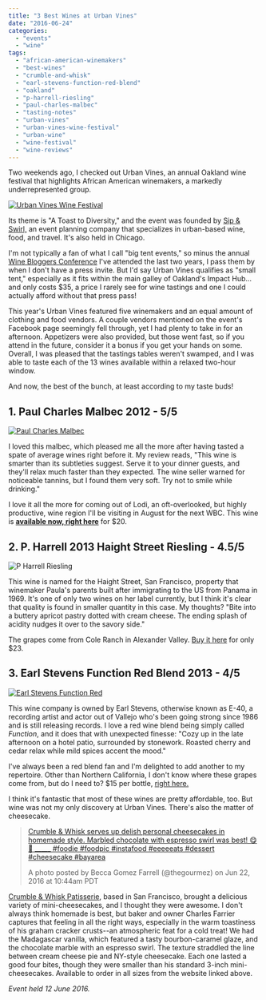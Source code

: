 ```yaml
---
title: "3 Best Wines at Urban Vines"
date: "2016-06-24"
categories: 
  - "events"
  - "wine"
tags: 
  - "african-american-winemakers"
  - "best-wines"
  - "crumble-and-whisk"
  - "earl-stevens-function-red-blend"
  - "oakland"
  - "p-harrell-riesling"
  - "paul-charles-malbec"
  - "tasting-notes"
  - "urban-vines"
  - "urban-vines-wine-festival"
  - "urban-wine"
  - "wine-festival"
  - "wine-reviews"
---
```


Two weekends ago, I checked out Urban Vines, an annual Oakland wine festival that highlights African American winemakers, a markedly underrepresented group.

[![Urban Vines Wine Festival](http://s3.amazonaws.com/thegourmez-wpmedia/2016/06/12916757_945860908861528_6172798177295254504_o-500x500.jpg)](http://s3.amazonaws.com/thegourmez-wpmedia/2016/06/12916757_945860908861528_6172798177295254504_o.jpg)

Its theme is "A Toast to Diversity," and the event was founded by [Sip & Swirl,](http://www.sipandswirlevents.com/) an event planning company that specializes in urban-based wine, food, and travel. It's also held in Chicago.

I'm not typically a fan of what I call "big tent events," so minus the annual [Wine Bloggers Conference](http://winebloggersconference.org/) I've attended the last two years, I pass them by when I don't have a press invite. But I'd say Urban Vines qualifies as "small tent," especially as it fits within the main galley of Oakland's Impact Hub…and only costs $35, a price I rarely see for wine tastings and one I could actually afford without that press pass!

This year's Urban Vines featured five winemakers and an equal amount of clothing and food vendors. A couple vendors mentioned on the event's Facebook page seemingly fell through, yet I had plenty to take in for an afternoon. Appetizers were also provided, but those went fast, so if you attend in the future, consider it a bonus if you get your hands on some. Overall, I was pleased that the tastings tables weren't swamped, and I was able to taste each of the 13 wines available within a relaxed two-hour window.

And now, the best of the bunch, at least according to my taste buds!

## 1\. Paul Charles Malbec 2012 - 5/5

[![Paul Charles Malbec](http://s3.amazonaws.com/thegourmez-wpmedia/2016/06/Paul-Charles-Malbec-375x500.jpg)](http://s3.amazonaws.com/thegourmez-wpmedia/2016/06/Paul-Charles-Malbec.jpg)

I loved this malbec, which pleased me all the more after having tasted a spate of average wines right before it. My review reads, "This wine is smarter than its subtleties suggest. Serve it to your dinner guests, and they'll relax much faster than they expected. The wine seller warned for noticeable tannins, but I found them very soft. Try not to smile while drinking."

I love it all the more for coming out of Lodi, an oft-overlooked, but highly productive, wine region I'll be visiting in August for the next WBC. This wine is [**available now, right here**](http://charleswineco.com/products/malbec-2012) for $20.

## 2\. P. Harrell 2013 Haight Street Riesling - 4.5/5

![P Harrell Riesling](http://s3.amazonaws.com/thegourmez-wpmedia/2016/06/p-harrell-375x500.jpg)

This wine is named for the Haight Street, San Francisco, property that winemaker Paula's parents built after immigrating to the US from Panama in 1969. It's one of only two wines on her label currently, but I think it's clear that quality is found in smaller quantity in this case. My thoughts? "Bite into a buttery apricot pastry dotted with cream cheese. The ending splash of acidity nudges it over to the savory side."

The grapes come from Cole Ranch in Alexander Valley. [Buy it here](http://pharrellwines.com/index.php/wines/) for only $23.

## 3\. Earl Stevens Function Red Blend 2013 - 4/5

[![Earl Stevens Function Red](http://s3.amazonaws.com/thegourmez-wpmedia/2016/06/earlstevensfunctionred-281x500.jpg)](http://s3.amazonaws.com/thegourmez-wpmedia/2016/06/earlstevensfunctionred.jpg)

This wine company is owned by Earl Stevens, otherwise known as E-40, a recording artist and actor out of Vallejo who's been going strong since 1986 and is still releasing records. I love a red wine blend being simply called _Function_, and it does that with unexpected finesse: "Cozy up in the late afternoon on a hotel patio, surrounded by stonework. Roasted cherry and cedar relax while mild spices accent the mood."

I've always been a red blend fan and I'm delighted to add another to my repertoire. Other than Northern California, I don't know where these grapes come from, but do I need to? $15 per bottle, [right here.](http://shop.earlstevensselections.com/The-Wines)

I think it's fantastic that most of these wines are pretty affordable, too. But wine was not my only discovery at Urban Vines. There's also the matter of cheesecake.

> [Crumble & Whisk serves up delish personal cheesecakes in homemade style. Marbled chocolate with espresso swirl was best! 😋🍰 \_\_\_\_\_ #foodie #foodpic #instafood #eeeeeats #dessert #cheesecake #bayarea](https://www.instagram.com/p/BG9zFbiwQhg/)
> 
> A photo posted by Becca Gomez Farrell (@thegourmez) on Jun 22, 2016 at 10:44am PDT

[Crumble & Whisk Patisserie](http://crumbleandwhisk.com/), based in San Francisco, brought a delicious variety of mini-cheesecakes, and I thought they were awesome. I don't always think homemade is best, but baker and owner Charles Farrier captures that feeling in all the right ways, especially in the warm toastiness of his graham cracker crusts--an atmospheric feat for a cold treat! We had the Madagascar vanilla, which featured a tasty bourbon-caramel glaze, and the chocolate marble with an espresso swirl. The texture straddled the line between cream cheese pie and NY-style cheesecake. Each one lasted a good four bites, though they were smaller than his standard 3-inch mini-cheesecakes. Available to order in all sizes from the website linked above.

_Event held 12 June 2016._
